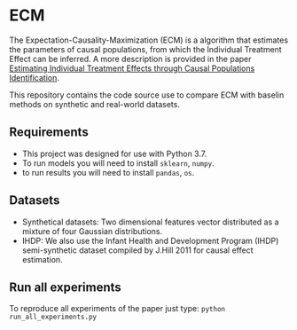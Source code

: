 # ECM

The Expectation-Causality-Maximization (ECM) is a algorithm that estimates the parameters of causal populations, from which the Individual Treatment Effect can be inferred. A more description is provided in the paper [Estimating Individual Treatment Effects through Causal Populations Identification](https://pages.github.com/).

This repository contains the code source use to compare ECM with baselin methods on synthetic and real-world datasets.

## Requirements

- This project was designed for use with Python 3.7. 
- To run models you will need to install `sklearn`, `numpy`.
- to run results you will need to install `pandas`, `os`.

## Datasets

- Synthetical datasets: Two dimensional features vector distributed as a mixture of four Gaussian distributions.
- IHDP: We also use the Infant Health and Development Program (IHDP) semi-synthetic dataset compiled by J.Hill 2011 for causal effect estimation.

## Run all experiments

To reproduce all experiments of the paper just type: `python run_all_experiments.py`


